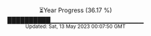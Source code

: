 <p align="center">
⏳Year Progress (36.17 %) <br>
██████████▁▁▁▁▁▁▁▁▁▁▁▁▁▁▁▁▁▁▁▁ <br>
<sub>Updated: Sat, 13 May 2023 00:07:50 GMT</sub>
</p>

